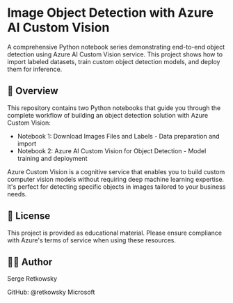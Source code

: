 # Image Object Detection with Azure AI Custom Vision

A comprehensive Python notebook series demonstrating end-to-end object detection using Azure AI Custom Vision service. This project shows how to import labeled datasets, train custom object detection models, and deploy them for inference.

## 🎯 Overview
This repository contains two Python notebooks that guide you through the complete workflow of building an object detection solution with Azure Custom Vision:

- Notebook 1: Download Images Files and Labels - Data preparation and import
- Notebook 2: Azure AI Custom Vision for Object Detection - Model training and deployment

Azure Custom Vision is a cognitive service that enables you to build custom computer vision models without requiring deep machine learning expertise. It's perfect for detecting specific objects in images tailored to your business needs.

## 📄 License
This project is provided as educational material. Please ensure compliance with Azure's terms of service when using these resources.

## 👨‍💻 Author
Serge Retkowsky

GitHub: @retkowsky
Microsoft
